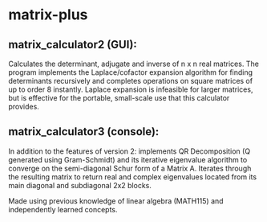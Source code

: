 # matrix-plus

## matrix_calculator2 (GUI):
Calculates the determinant, adjugate and inverse of n x n real matrices. The program implements the Laplace/cofactor expansion algorithm for finding determinants recursively and completes operations on square matrices of up to order 8 instantly. Laplace expansion is infeasible for larger matrices, but is effective for the portable, small-scale use that this calculator provides. 


## matrix_calculator3 (console):
In addition to the features of version 2: implements QR Decomposition (Q generated using Gram-Schmidt) and its iterative eigenvalue algorithm to converge on the semi-diagonal Schur form of a Matrix A. Iterates through the resulting matrix to return real and complex eigenvalues located from its main diagonal and subdiagonal 2x2 blocks. 

Made using previous knowledge of linear algebra (MATH115) and independently learned concepts.
